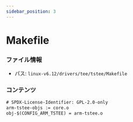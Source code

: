 ```yaml
---
sidebar_position: 3
---
```

# Makefile

### ファイル情報

- パス: `linux-v6.12/drivers/tee/tstee/Makefile`

### コンテンツ

```txt
# SPDX-License-Identifier: GPL-2.0-only
arm-tstee-objs := core.o
obj-$(CONFIG_ARM_TSTEE) = arm-tstee.o

```
